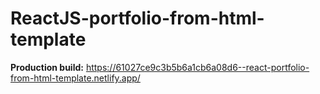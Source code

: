 # ReactJS-portfolio-from-html-template

**Production build:** https://61027ce9c3b5b6a1cb6a08d6--react-portfolio-from-html-template.netlify.app/
